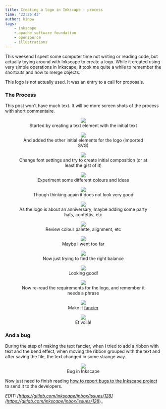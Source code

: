 ```yaml
---
title: Creating a logo in Inkscape - process
time: '22:25:43'
author: kinow
tags:
    - inkscape
    - apache software foundation
    - opensource
    - illustrations
---
```


This weekend I spent some computer time not writing or reading code,
but actually toying around with Inkscape to create a logo. While it
created using very simple operations in Inkscape, it took me quite
a while to remember the shortcuts and how to merge objects.

This logo is not actually used. It was an entry to a call for proposals.

### The Process

This post won't have much text. It will be more screen shots of the
process with short commentaire.

<div class='row'>
<div class="ui container" style='text-align: center;'>
<figure>
<a href="{{assets['01']}}" rel="prettyPhoto" class="thumbnail">
<img class="ui fluid image" src="{{assets['01']}}" />
</a>
<figcaption>Started by creating a text element with the initial text</figcaption>
</figure>
</div>
</div>

<!-- more -->

<div class='row'>
<div class="ui container" style='text-align: center;'>
<figure>
<a href="{{assets['02']}}" rel="prettyPhoto" class="thumbnail">
<img class="ui fluid image" src="{{assets['02']}}" />
</a>
<figcaption>And added the other initial elements for the logo (imported SVG)</figcaption>
</figure>
</div>
</div>

<div class='row'>
<div class="ui container" style='text-align: center;'>
<figure>
<a href="{{assets['03']}}" rel="prettyPhoto" class="thumbnail">
<img class="ui fluid image" src="{{assets['03']}}" />
</a>
<figcaption>Change font settings and try to create initial composition (or at least the gist of it)</figcaption>
</figure>
</div>
</div>


<div class='row'>
<div class="ui container" style='text-align: center;'>
<figure>
<a href="{{assets['04']}}" rel="prettyPhoto" class="thumbnail">
<img class="ui fluid image" src="{{assets['04']}}" />
</a>
<figcaption>Experiment some different colours and ideas</figcaption>
</figure>
</div>
</div>

<div class='row'>
<div class="ui container" style='text-align: center;'>
<figure>
<a href="{{assets['05']}}" rel="prettyPhoto" class="thumbnail">
<img class="ui fluid image" src="{{assets['05']}}" />
</a>
<figcaption>Though thinking again it does not look very good</figcaption>
</figure>
</div>
</div>

<div class='row'>
<div class="ui container" style='text-align: center;'>
<figure>
<a href="{{assets['06']}}" rel="prettyPhoto" class="thumbnail">
<img class="ui fluid image" src="{{assets['06']}}" />
</a>
<figcaption>As the logo is about an anniversary, maybe adding some party hats, confettis, etc</figcaption>
</figure>
</div>
</div>

<div class='row'>
<div class="ui container" style='text-align: center;'>
<figure>
<a href="{{assets['07']}}" rel="prettyPhoto" class="thumbnail">
<img class="ui fluid image" src="{{assets['07']}}" />
</a>
<figcaption>Review colour palette, alignment, etc</figcaption>
</figure>
</div>
</div>

<div class='row'>
<div class="ui container" style='text-align: center;'>
<figure>
<a href="{{assets['08']}}" rel="prettyPhoto" class="thumbnail">
<img class="ui fluid image" src="{{assets['08']}}" />
</a>
<figcaption>Maybe I went too far</figcaption>
</figure>
</div>
</div>

<div class='row'>
<div class="ui container" style='text-align: center;'>
<figure>
<a href="{{assets['09']}}" rel="prettyPhoto" class="thumbnail">
<img class="ui fluid image" src="{{assets['09']}}" />
</a>
<figcaption>Now just trying to find the right balance</figcaption>
</figure>
</div>
</div>

<div class='row'>
<div class="ui container" style='text-align: center;'>
<figure>
<a href="{{assets['10']}}" rel="prettyPhoto" class="thumbnail">
<img class="ui fluid image" src="{{assets['10']}}" />
</a>
<figcaption>Looking good!</figcaption>
</figure>
</div>
</div>

<div class='row'>
<div class="ui container" style='text-align: center;'>
<figure>
<a href="{{assets['11']}}" rel="prettyPhoto" class="thumbnail">
<img class="ui fluid image" src="{{assets['11']}}" />
</a>
<figcaption>Now re-read the requirements for the logo, and remember it needs a phrase</figcaption>
</figure>
</div>
</div>

<div class='row'>
<div class="ui container" style='text-align: center;'>
<figure>
<a href="{{assets['12']}}" rel="prettyPhoto" class="thumbnail">
<img class="ui fluid image" src="{{assets['12']}}" />
</a>
<figcaption>Make it <a href="http://www.designmarkgraphics.co.uk/blog/articles/2014/12/04/create-curved-vector-ribbons-in-inkscape.html">fancier</a></figcaption>
</figure>
</div>
</div>

<div class='row'>
<div class="ui container" style='text-align: center;'>
<figure>
<a href="{{assets['13']}}" rel="prettyPhoto" class="thumbnail">
<img class="ui fluid image" src="{{assets['13']}}" />
</a>
<figcaption>Et voilà!</figcaption>
</figure>
</div>
</div>

### And a bug

During the step of making the text fancier, when I tried to add a ribbon with
text and the bend effect, when moving the ribbon grouped with the text and after
saving the file, the text changed in some strange way.

<div class='row'>
<div class="ui container" style='text-align: center;'>
<figure>
<a href="{{assets['bug']}}" rel="prettyPhoto" class="thumbnail">
<img class="ui fluid image" src="{{assets['bug']}}" />
</a>
<figcaption>Bug in Inkscape</figcaption>
</figure>
</div>
</div>

Now just need to finish reading
[how to report bugs to the Inkscape project](https://inkscape.org/contribute/report-bugs/)
to send it to the developers.

_EDIT: [https://gitlab.com/inkscape/inbox/issues/128](https://gitlab.com/inkscape/inbox/issues/128_)_
